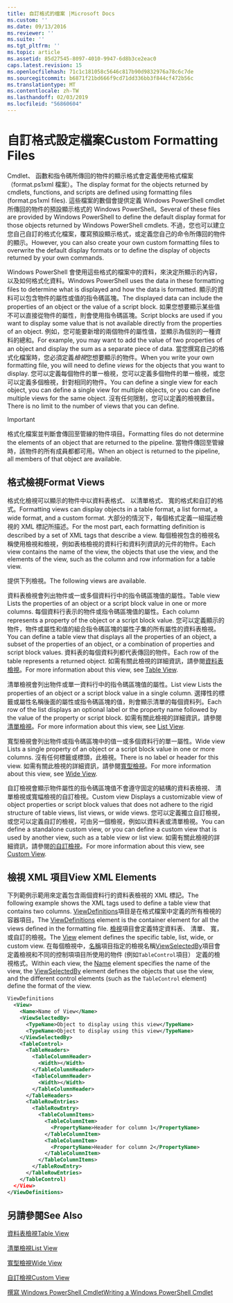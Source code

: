 ```yaml
---
title: 自訂格式的檔案 |Microsoft Docs
ms.custom: ''
ms.date: 09/13/2016
ms.reviewer: ''
ms.suite: ''
ms.tgt_pltfrm: ''
ms.topic: article
ms.assetid: 85d27545-8097-4010-9947-6d8b3ce2eac0
caps.latest.revision: 15
ms.openlocfilehash: 71c1c181058c5646c817b90d9832976a78c6c7de
ms.sourcegitcommit: b6871f21bd666f9cd71dd336bb3f844cf472b56c
ms.translationtype: MT
ms.contentlocale: zh-TW
ms.lasthandoff: 02/03/2019
ms.locfileid: "56860604"
---
```

# <a name="custom-formatting-files"></a><span data-ttu-id="d559e-102">自訂格式設定檔案</span><span class="sxs-lookup"><span data-stu-id="d559e-102">Custom Formatting Files</span></span>

<span data-ttu-id="d559e-103">Cmdlet、 函數和指令碼所傳回的物件的顯示格式會定義使用格式檔案 （format.ps1xml 檔案）。</span><span class="sxs-lookup"><span data-stu-id="d559e-103">The display format for the objects returned by cmdlets, functions, and scripts are defined using formatting files (format.ps1xml files).</span></span> <span data-ttu-id="d559e-104">這些檔案的數個會提供定義 Windows PowerShell cmdlet 所傳回的物件的預設顯示格式的 Windows PowerShell。</span><span class="sxs-lookup"><span data-stu-id="d559e-104">Several of these files are provided by Windows PowerShell to define the default display format for those objects returned by Windows PowerShell cmdlets.</span></span> <span data-ttu-id="d559e-105">不過，您也可以建立您自己自訂的格式化檔案，覆寫預設顯示格式，或定義您自己的命令所傳回的物件的顯示。</span><span class="sxs-lookup"><span data-stu-id="d559e-105">However, you can also create your own custom formatting files to overwrite the default display formats or to define the display of objects returned by your own commands.</span></span>

<span data-ttu-id="d559e-106">Windows PowerShell 會使用這些格式的檔案中的資料，來決定所顯示的內容，以及如何格式化資料。</span><span class="sxs-lookup"><span data-stu-id="d559e-106">Windows PowerShell uses the data in these formatting files to determine what is displayed and how the data is formatted.</span></span> <span data-ttu-id="d559e-107">顯示的資料可以包含物件的屬性或值的指令碼區塊。</span><span class="sxs-lookup"><span data-stu-id="d559e-107">The displayed data can include the properties of an object or the value of a script block.</span></span>  <span data-ttu-id="d559e-108">如果您想要顯示某些值不可以直接從物件的屬性，則會使用指令碼區塊。</span><span class="sxs-lookup"><span data-stu-id="d559e-108">Script blocks are used if you want to display some value that is not available directly from the properties of an object.</span></span> <span data-ttu-id="d559e-109">例如，您可能要新增的兩個物件的屬性值，並顯示為個別的一種資料的總和。</span><span class="sxs-lookup"><span data-stu-id="d559e-109">For example, you may want to add the value of two properties of an object and display the sum as a separate piece of data.</span></span> <span data-ttu-id="d559e-110">當您撰寫自己的格式化檔案時，您必須定義*檢視*您想要顯示的物件。</span><span class="sxs-lookup"><span data-stu-id="d559e-110">When you write your own formatting file, you will need to define *views* for the objects that you want to display.</span></span> <span data-ttu-id="d559e-111">您可以定義每個物件的單一檢視，您可以定義多個物件的單一檢視，或您可以定義多個檢視，針對相同的物件。</span><span class="sxs-lookup"><span data-stu-id="d559e-111">You can define a single view for each object, you can define a single view for multiple objects, or you can define multiple views for the same object.</span></span> <span data-ttu-id="d559e-112">沒有任何限制，您可以定義的檢視數目。</span><span class="sxs-lookup"><span data-stu-id="d559e-112">There is no limit to the number of views that you can define.</span></span>

> [!IMPORTANT]
> <span data-ttu-id="d559e-113">格式化檔案並判斷會傳回至管線的物件項目。</span><span class="sxs-lookup"><span data-stu-id="d559e-113">Formatting files do not determine the elements of an object that are returned to the pipeline.</span></span> <span data-ttu-id="d559e-114">當物件傳回至管線時，該物件的所有成員都都可用。</span><span class="sxs-lookup"><span data-stu-id="d559e-114">When an object is returned to the pipeline, all members of that object are available.</span></span>

## <a name="format-views"></a><span data-ttu-id="d559e-115">格式檢視</span><span class="sxs-lookup"><span data-stu-id="d559e-115">Format Views</span></span>

<span data-ttu-id="d559e-116">格式化檢視可以顯示的物件中以資料表格式、 以清單格式、 寬的格式和自訂的格式。</span><span class="sxs-lookup"><span data-stu-id="d559e-116">Formatting views can display objects in a table format, a list format, a wide format, and a custom format.</span></span> <span data-ttu-id="d559e-117">大部分的情況下，每個格式定義一組描述檢視的 XML 標記所描述。</span><span class="sxs-lookup"><span data-stu-id="d559e-117">For the most part, each formatting definition is described by a set of XML tags that describe a view.</span></span> <span data-ttu-id="d559e-118">每個檢視包含的檢視名稱使用檢視和檢視，例如表格檢視的資料行和資料列資訊的元件的物件。</span><span class="sxs-lookup"><span data-stu-id="d559e-118">Each view contains the name of the view, the objects that use the view, and the elements of the view, such as the column and row information for a table view.</span></span>

<span data-ttu-id="d559e-119">提供下列檢視。</span><span class="sxs-lookup"><span data-stu-id="d559e-119">The following views are available.</span></span>

<span data-ttu-id="d559e-120">資料表檢視會列出物件或一或多個資料行中的指令碼區塊值的屬性。</span><span class="sxs-lookup"><span data-stu-id="d559e-120">Table view Lists the properties of an object or a script block value in one or more columns.</span></span> <span data-ttu-id="d559e-121">每個資料行表示的物件或指令碼區塊值的屬性。</span><span class="sxs-lookup"><span data-stu-id="d559e-121">Each column represents a property of the object or a script block value.</span></span> <span data-ttu-id="d559e-122">您可以定義顯示的物件，物件或屬性和值的組合指令碼區塊的屬性子集的所有屬性的資料表檢視。</span><span class="sxs-lookup"><span data-stu-id="d559e-122">You can define a table view that displays all the properties of an object, a subset of the properties of an object, or a combination of properties and script block values.</span></span> <span data-ttu-id="d559e-123">資料表的每個資料列都代表傳回的物件。</span><span class="sxs-lookup"><span data-stu-id="d559e-123">Each row of the table represents a returned object.</span></span> <span data-ttu-id="d559e-124">如需有關此檢視的詳細資訊，請參閱[資料表檢視](../format/creating-a-table-view.md)。</span><span class="sxs-lookup"><span data-stu-id="d559e-124">For more information about this view, see [Table View](../format/creating-a-table-view.md).</span></span>

<span data-ttu-id="d559e-125">清單檢視會列出物件或單一資料行中的指令碼區塊值的屬性。</span><span class="sxs-lookup"><span data-stu-id="d559e-125">List view Lists the properties of an object or a script block value in a single column.</span></span> <span data-ttu-id="d559e-126">選擇性的標籤或屬性名稱後面的屬性或指令碼區塊的值，則會顯示清單的每個資料列。</span><span class="sxs-lookup"><span data-stu-id="d559e-126">Each row of the list displays an optional label or the property name followed by the value of the property or script block.</span></span> <span data-ttu-id="d559e-127">如需有關此檢視的詳細資訊，請參閱[清單檢視](../format/creating-a-list-view.md)。</span><span class="sxs-lookup"><span data-stu-id="d559e-127">For more information about this view, see [List View](../format/creating-a-list-view.md).</span></span>

<span data-ttu-id="d559e-128">寬型檢視會列出物件或指令碼區塊中的值一或多個資料行的單一屬性。</span><span class="sxs-lookup"><span data-stu-id="d559e-128">Wide view Lists a single property of an object or a script block value in one or more columns.</span></span> <span data-ttu-id="d559e-129">沒有任何標籤或標頭，此檢視。</span><span class="sxs-lookup"><span data-stu-id="d559e-129">There is no label or header for this view.</span></span> <span data-ttu-id="d559e-130">如需有關此檢視的詳細資訊，請參閱[寬型檢視](../format/creating-a-wide-view.md)。</span><span class="sxs-lookup"><span data-stu-id="d559e-130">For more information about this view, see [Wide View](../format/creating-a-wide-view.md).</span></span>

<span data-ttu-id="d559e-131">自訂檢視會顯示物件屬性的指令碼區塊值不會遵守固定的結構的資料表檢視、 清單檢視或寬幅檢視的自訂檢視。</span><span class="sxs-lookup"><span data-stu-id="d559e-131">Custom view Displays a customizable view of object properties or script block values that does not adhere to the rigid structure of table views, list views, or wide views.</span></span> <span data-ttu-id="d559e-132">您可以定義獨立自訂檢視，或您可以定義自訂的檢視，可由另一個檢視，例如以資料表或清單檢視。</span><span class="sxs-lookup"><span data-stu-id="d559e-132">You can define a standalone custom view, or you can define a custom view that is used by another view, such as a table view or list view.</span></span> <span data-ttu-id="d559e-133">如需有關此檢視的詳細資訊，請參閱[的自訂檢視](../format/creating-custom-controls.md)。</span><span class="sxs-lookup"><span data-stu-id="d559e-133">For more information about this view, see [Custom View](../format/creating-custom-controls.md).</span></span>

## <a name="view-xml-elements"></a><span data-ttu-id="d559e-134">檢視 XML 項目</span><span class="sxs-lookup"><span data-stu-id="d559e-134">View XML Elements</span></span>

<span data-ttu-id="d559e-135">下列範例示範用來定義包含兩個資料行的資料表檢視的 XML 標記。</span><span class="sxs-lookup"><span data-stu-id="d559e-135">The following example shows the XML tags used to define a table view that contains two columns.</span></span> <span data-ttu-id="d559e-136">[ViewDefinitions](../format/viewdefinitions-element-format.md)項目是在格式檔案中定義的所有檢視的容器項目。</span><span class="sxs-lookup"><span data-stu-id="d559e-136">The [ViewDefinitions](../format/viewdefinitions-element-format.md) element is the container element for all the views defined in the formatting file.</span></span> <span data-ttu-id="d559e-137">[檢視](../format/view-element-format.md)項目會定義特定資料表、 清單、 寬，或自訂的檢視。</span><span class="sxs-lookup"><span data-stu-id="d559e-137">The [View](../format/view-element-format.md) element defines the specific table, list, wide, or custom view.</span></span> <span data-ttu-id="d559e-138">在每個檢視中，[名稱](../format/name-element-for-view-format.md)項目指定的檢視名稱[ViewSelectedBy](../format/viewselectedby-element-format.md)項目會定義檢視和不同的控制項項目所使用的物件 (例如`TableControl`項目） 定義的檢視格式。</span><span class="sxs-lookup"><span data-stu-id="d559e-138">Within each view, the [Name](../format/name-element-for-view-format.md) element specifies the name of the view, the [ViewSelectedBy](../format/viewselectedby-element-format.md) element defines the objects that use the view, and the different control elements (such as the `TableControl` element) define the format of the view.</span></span>

```xml
ViewDefinitions
  <View>
    <Name>Name of View</Name>
    <ViewSelectedBy>
      <TypeName>Object to display using this view</TypeName>
      <TypeName>Object to display using this view</TypeName>
    </ViewSelectedBy>
    <TableControl>
      <TableHeaders>
        <TableColumnHeader>
          <Width></Width>
        </TableColumnHeader>
        <TableColumnHeader>
          <Width></Width>
        </TableColumnHeader>
      </TableHeaders>
      <TableRowEntries>
        <TableRowEntry>
          <TableColumnItems>
            <TableColumnItem>
              <PropertyName>Header for column 1</PropertyName>
            </TableColumnItem>
            <TableColumnItem>
              <PropertyName>Header for column 2</PropertyName>
            </TableColumnItem>
          </TableColumnItems>
        </TableRowEntry>
      </TableRowEntries>
    </TableControl)
  </View>
</ViewDefinitions>

```

## <a name="see-also"></a><span data-ttu-id="d559e-139">另請參閱</span><span class="sxs-lookup"><span data-stu-id="d559e-139">See Also</span></span>

[<span data-ttu-id="d559e-140">資料表檢視</span><span class="sxs-lookup"><span data-stu-id="d559e-140">Table View</span></span>](../format/creating-a-table-view.md)

[<span data-ttu-id="d559e-141">清單檢視</span><span class="sxs-lookup"><span data-stu-id="d559e-141">List View</span></span>](../format/creating-a-list-view.md)

[<span data-ttu-id="d559e-142">寬型檢視</span><span class="sxs-lookup"><span data-stu-id="d559e-142">Wide View</span></span>](../format/creating-a-wide-view.md)

[<span data-ttu-id="d559e-143">自訂檢視</span><span class="sxs-lookup"><span data-stu-id="d559e-143">Custom View</span></span>](../format/creating-custom-controls.md)

[<span data-ttu-id="d559e-144">撰寫 Windows PowerShell Cmdlet</span><span class="sxs-lookup"><span data-stu-id="d559e-144">Writing a Windows PowerShell Cmdlet</span></span>](./writing-a-windows-powershell-cmdlet.md)
